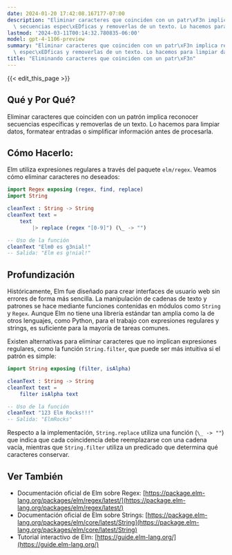 ```yaml
---
date: 2024-01-20 17:42:08.167177-07:00
description: "Eliminar caracteres que coinciden con un patr\xF3n implica reconocer\
  \ secuencias espec\xEDficas y removerlas de un texto. Lo hacemos para limpiar datos,\u2026"
lastmod: '2024-03-11T00:14:32.780835-06:00'
model: gpt-4-1106-preview
summary: "Eliminar caracteres que coinciden con un patr\xF3n implica reconocer secuencias\
  \ espec\xEDficas y removerlas de un texto. Lo hacemos para limpiar datos,\u2026"
title: "Eliminando caracteres que coinciden con un patr\xF3n"
---
```


{{< edit_this_page >}}

## Qué y Por Qué?
Eliminar caracteres que coinciden con un patrón implica reconocer secuencias específicas y removerlas de un texto. Lo hacemos para limpiar datos, formatear entradas o simplificar información antes de procesarla.

## Cómo Hacerlo:
Elm utiliza expresiones regulares a través del paquete `elm/regex`. Veamos cómo eliminar caracteres no deseados:

```Elm
import Regex exposing (regex, find, replace)
import String

cleanText : String -> String
cleanText text =
    text
        |> replace (regex "[0-9]") (\_ -> "")

-- Uso de la función
cleanText "Elm0 es g3nial!"
-- Salida: "Elm es g!nial!"
```

## Profundización
Históricamente, Elm fue diseñado para crear interfaces de usuario web sin errores de forma más sencilla. La manipulación de cadenas de texto y patrones se hace mediante funciones contenidas en módulos como `String` y `Regex`. Aunque Elm no tiene una librería estándar tan amplia como la de otros lenguajes, como Python, para el trabajo con expresiones regulares y strings, es suficiente para la mayoría de tareas comunes.

Existen alternativas para eliminar caracteres que no implican expresiones regulares, como la función `String.filter`, que puede ser más intuitiva si el patrón es simple:

```Elm
import String exposing (filter, isAlpha)

cleanText : String -> String
cleanText text =
    filter isAlpha text

-- Uso de la función
cleanText "123 Elm Rocks!!!"
-- Salida: "ElmRocks"
```

Respecto a la implementación, `String.replace` utiliza una función (`\_ -> ""`) que indica que cada coincidencia debe reemplazarse con una cadena vacía, mientras que `String.filter` utiliza un predicado que determina qué caracteres conservar.

## Ver También
- Documentación oficial de Elm sobre Regex: [https://package.elm-lang.org/packages/elm/regex/latest/](https://package.elm-lang.org/packages/elm/regex/latest/)
- Documentación oficial de Elm sobre Strings: [https://package.elm-lang.org/packages/elm/core/latest/String](https://package.elm-lang.org/packages/elm/core/latest/String)
- Tutorial interactivo de Elm: [https://guide.elm-lang.org/](https://guide.elm-lang.org/)
